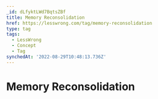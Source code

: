 ```yaml
---
_id: dLfyktLWd7BqtsZBf
title: Memory Reconsolidation
href: https://lesswrong.com/tag/memory-reconsolidation
type: tag
tags:
  - LessWrong
  - Concept
  - Tag
synchedAt: '2022-08-29T10:48:13.736Z'
---
```

# Memory Reconsolidation

